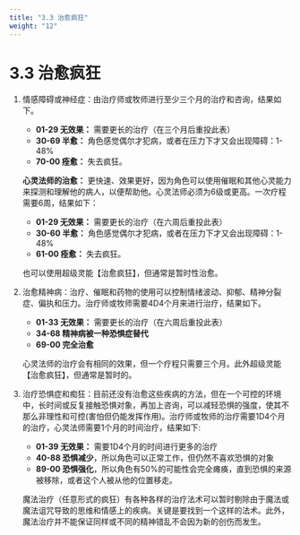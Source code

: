 ```yaml
---
title: "3.3 治愈疯狂"
weight: "12"
---
```

# 3.3 治愈疯狂

1. 情感障碍或神经症：由治疗师或牧师进行至少三个月的治疗和咨询，结果如下。

   - **01-29 无效果：** 需要更长的治疗（在三个月后重投此表）
   - **30-69 半愈：** 角色感觉偶尔才犯病，或者在压力下才又会出现障碍：1-48%
   - **70-00 痊愈：** 失去疯狂。

   **心灵法师的治愈：** 更快速、效果更好，因为角色可以使用催眠和其他心灵能力来探测和理解他的病人，以便帮助他。心灵法师必须为6级或更高。一次疗程需要6周，结果如下：

   - **01-29 无效果：** 需要更长的治疗（在六周后重投此表）
   - **30-60 半愈：** 角色感觉偶尔才犯病，或者在压力下才又会出现障碍：1-48%
   - **61-00 痊愈：** 失去疯狂。

   也可以使用超级灵能【治愈疯狂】，但通常是暂时性治愈。

2. 治愈精神病：治疗、催眠和药物的使用可以控制情绪波动、抑郁、精神分裂症、偏执和压力。治疗师或牧师需要4D4个月来进行治疗，结果如下。

   - **01-33 无效果：** 需要更长的治疗（在六周后重投此表）
   - **34-68 精神病被一种恐惧症替代**
   - **69-00 完全治愈**

   心灵法师的治疗会有相同的效果，但一个疗程只需要三个月。此外超级灵能【治愈疯狂】，但通常是暂时的。

3. 治疗恐惧症和痴狂：目前还没有治愈这些疾病的方法，但在一个可控的环境中，长时间或反复接触恐惧对象，再加上咨询，可以减轻恐惧的强度，使其不那么非理性和可控(害怕但仍能发挥作用)。治疗师或牧师的治疗需要1D4个月的治疗，心灵法师需要1个月的时间治疗，结果如下:

   - **01-39 无效果：** 需要1D4个月的时间进行更多的治疗
   - **40-88 恐惧减少**，所以角色可以正常工作，但仍然不喜欢恐惧的对象
   - **89-00 恐惧强化**，所以角色有50%的可能性会完全瘫痪，直到恐惧的来源被移除，或者这个人被从他的位置移走。

   魔法治疗（任意形式的疯狂）有各种各样的治疗法术可以暂时剔除由于魔法或魔法诅咒导致的思维和情感上的疾病。关键是要找到一个这样的法术。此外，魔法治疗并不能保证同样或不同的精神错乱不会因为新的创伤而发生。
